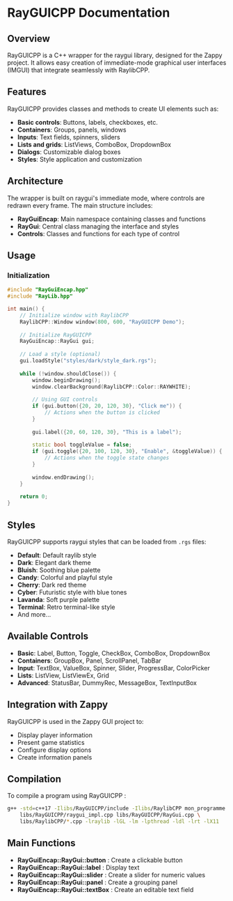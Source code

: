 # RayGUICPP Documentation

## Overview

RayGUICPP is a C++ wrapper for the raygui library, designed for the Zappy project. It allows easy creation of immediate-mode graphical user interfaces (IMGUI) that integrate seamlessly with RaylibCPP.

## Features

RayGUICPP provides classes and methods to create UI elements such as:
- **Basic controls**: Buttons, labels, checkboxes, etc.
- **Containers**: Groups, panels, windows
- **Inputs**: Text fields, spinners, sliders
- **Lists and grids**: ListViews, ComboBox, DropdownBox
- **Dialogs**: Customizable dialog boxes
- **Styles**: Style application and customization

## Architecture

The wrapper is built on raygui's immediate mode, where controls are redrawn every frame. The main structure includes:
- **RayGuiEncap**: Main namespace containing classes and functions
- **RayGui**: Central class managing the interface and styles
- **Controls**: Classes and functions for each type of control

## Usage

### Initialization

```cpp
#include "RayGuiEncap.hpp"
#include "RayLib.hpp"

int main() {
    // Initialize window with RaylibCPP
    RaylibCPP::Window window(800, 600, "RayGUICPP Demo");
    
    // Initialize RayGUICPP
    RayGuiEncap::RayGui gui;
    
    // Load a style (optional)
    gui.loadStyle("styles/dark/style_dark.rgs");
    
    while (!window.shouldClose()) {
        window.beginDrawing();
        window.clearBackground(RaylibCPP::Color::RAYWHITE);
        
        // Using GUI controls
        if (gui.button({20, 20, 120, 30}, "Click me")) {
            // Actions when the button is clicked
        }
        
        gui.label({20, 60, 120, 30}, "This is a label");
        
        static bool toggleValue = false;
        if (gui.toggle({20, 100, 120, 30}, "Enable", &toggleValue)) {
            // Actions when the toggle state changes
        }
        
        window.endDrawing();
    }
    
    return 0;
}
```

## Styles

RayGUICPP supports raygui styles that can be loaded from `.rgs` files:
- **Default**: Default raylib style
- **Dark**: Elegant dark theme
- **Bluish**: Soothing blue palette
- **Candy**: Colorful and playful style
- **Cherry**: Dark red theme
- **Cyber**: Futuristic style with blue tones
- **Lavanda**: Soft purple palette
- **Terminal**: Retro terminal-like style
- And more...

## Available Controls

- **Basic**: Label, Button, Toggle, CheckBox, ComboBox, DropdownBox
- **Containers**: GroupBox, Panel, ScrollPanel, TabBar
- **Input**: TextBox, ValueBox, Spinner, Slider, ProgressBar, ColorPicker
- **Lists**: ListView, ListViewEx, Grid
- **Advanced**: StatusBar, DummyRec, MessageBox, TextInputBox

## Integration with Zappy

RayGUICPP is used in the Zappy GUI project to:
- Display player information
- Present game statistics
- Configure display options
- Create information panels

## Compilation

To compile a program using RayGUICPP :

```bash
g++ -std=c++17 -Ilibs/RayGUICPP/include -Ilibs/RaylibCPP mon_programme.cpp \
    libs/RayGUICPP/raygui_impl.cpp libs/RayGUICPP/RayGui.cpp \
    libs/RaylibCPP/*.cpp -lraylib -lGL -lm -lpthread -ldl -lrt -lX11
```

## Main Functions

- **RayGuiEncap::RayGui::button** : Create a clickable button
- **RayGuiEncap::RayGui::label** : Display text
- **RayGuiEncap::RayGui::slider** : Create a slider for numeric values
- **RayGuiEncap::RayGui::panel** : Create a grouping panel
- **RayGuiEncap::RayGui::textBox** : Create an editable text field
